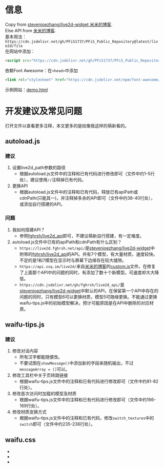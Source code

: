 # 信息
Copy from [stevenjoezhang/live2d-widget](https://github.com/stevenjoezhang/live2d-widget),[米米的博客](https://zhangshuqiao.org).<br />
Else API from [米米的博客](https://zhangshuqiao.org).<br />
基本用法：``https://cdn.jsdelivr.net/gh/PFiS1737/PFiS_Public_Repository@latest/live2d/file``<br />
在网站中添加：
```html
<script src="https://cdn.jsdelivr.net/gh/PFiS1737/PFiS_Public_Repository@latest/live2d/autoload.js"></script>
```
依赖Font Awesome：在``<head>``中添加
```html
<link rel="stylesheet" href="https://cdn.jsdelivr.net/npm/font-awesome/css/font-awesome.min.css">
```
示例网站：[demo.html](http://pfis.infinityfreeapp.com/live2d_widget_demo.html)
# 开发建议及常见问题
打开文件以查看更多注释，本文更多的是给像我这样的萌新看的。
## autoload.js
### 建议
1. 设置live2d_path参数的路径
    - 根据autoload.js文件中的注释和已有代码进行修改即可（文件中约1-5行处），建议使用``//``注释掉已有代码。
2. 更换API
    - 根据autoload.js文件中的注释和已有代码，释放已有apiPath或cdnPath(只能其一)，并注释掉多余的API即可（文件中约38-40行处），或添加自行搭建的API。
### 问题
1. 我如何搭建API？
    - 参照[fghrsh/live2d_api](https://github.com/fghrsh/live2d_api)即可，不建议萌新自行搭建，有一定难度。
2. autoload.js文件中已有的apiPath和cdnPath有什么区别？
    - ``https://live2d.fghrsh.net/api/``是[stevenjoezhang/live2d-widget](https://github.com/stevenjoezhang/live2d-widget)中附带的[fghrsh/live2d_api](https://github.com/fghrsh/live2d_api)的API。共有7个模型，有大量材质，速度较快。不足的是1和7模型在显示时与屏幕下边缘存在较大缝隙。
    - ``https://api.zsq.im/live2d/``来自[米米的博客](https://zhangshuqiao.org)的[custom.js](https://zhangshuqiao.org/lib/custom.js)文件。在修复了上面那个API中的问题的同时，有添加了数十个新模型。可速度却大大降低。
    - ``https://cdn.jsdelivr.net/gh/fghrsh/live2d_api/``是[stevenjoezhang/live2d-widget](https://github.com/stevenjoezhang/live2d-widget)中默认的API，在保留第一个API中存在的问题的同时，只有模型6可以更换材质，模型5可随缘更换。不能通过更换waifu-tips.js中的初始模型解决，预计可能原因是在API中删除的对应材质。
## waifu-tips.js
### 建议
1. 修改对话内容
    - 所有汉字都能随便改。
    - 不要试图在``showMessage()``中添加新的字段来随机输出，不过``messageArray = []``可以。
2. 修改工具栏中关于页转跳链接
    - 根据waifu-tips.js文件中的注释和已有代码进行修改即可（文件中约81-82行处）。
3. 修改首次访问时加载的模型及材质
    - 根据waifu-tips.js文件中的注释和已有代码进行修改即可（文件中约166-169行处）。
4. 修改材质变换方式
    - 根据waifu-tips.js文件中的注释和已有代码，修改``switch_textures``中的``switch``即可（文件中约235-236行处）。
## waifu.css
- 
- 
- 
